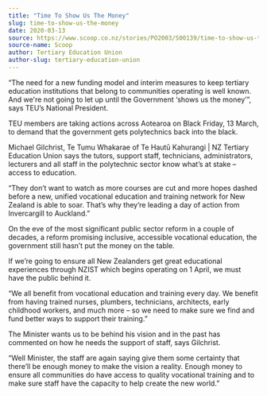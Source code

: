 ```yaml
---
title: "Time To Show Us The Money"
slug: time-to-show-us-the-money
date: 2020-03-13
source: https://www.scoop.co.nz/stories/PO2003/S00139/time-to-show-us-the-money.htm
source-name: Scoop
author: Tertiary Education Union
author-slug: tertiary-education-union
---
```


<p>“The need for a new funding model and interim measures
to keep tertiary education institutions that belong to
communities operating is well known. And we're not going to
let up until the Government ‘shows us the money’”,
says TEU’s National President.</p>

<p>TEU members are
taking actions across Aotearoa on Black Friday, 13 March, to
demand that the government gets polytechnics back into the
black.</p>

<p>Michael Gilchrist, Te Tumu Whakarae of Te
Hautū Kahurangi | NZ Tertiary Education Union says the
tutors, support staff, technicians, administrators,
lecturers and all staff in the polytechnic sector know
what’s at stake – access to education.</p>

<p>“They
don’t want to watch as more courses are cut and more hopes
dashed before a new, unified vocational education and
training network for New Zealand is able to soar. That’s
why they’re leading a day of action from Invercargill to
Auckland.”</p>

<p>On the eve of the most significant public
sector reform in a couple of decades, a reform promising
inclusive, accessible vocational education, the government
still hasn’t put the money on the table.</p>

<p>If we’re
going to ensure all New Zealanders get great educational
experiences through NZIST which begins operating on 1 April,
we must have the public behind it.</p>

<p>“We all benefit
from vocational education and training every day. We benefit
from having trained nurses, plumbers, technicians,
architects, early childhood workers, and much more – so we
need to make sure we find and fund better ways to support
their training.”</p>

<p>The Minister wants us to be behind
his vision and in the past has commented on how he needs the
support of staff, says Gilchrist.</p>

<p>“Well Minister,
the staff are again saying give them some certainty that
there’ll be enough money to make the vision a reality.
Enough money to ensure all communities do have access to
quality vocational training and to make sure staff have the
capacity to help create the new
world.”</p>

